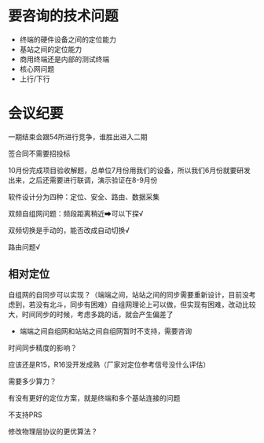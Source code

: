# 要咨询的技术问题

- 终端的硬件设备之间的定位能力
- 基站之间的定位能力
- 商用终端还是内部的测试终端
- 核心网问题
- 上行/下行

# 会议纪要

一期结束会跟54所进行竞争，谁胜出进入二期

签合同不需要招投标

10月份完成项目验收解题，总单位7月份用我们的设备，所以我们6月份就要研发出来，之后还需要进行联调，演示验证在8-9月份

软件设计分为四种：定位、安全、路由、数据采集

双频自组网问题：频段距离稍近➡可以下探√

双频切换是手动的，能否改成自动切换√

路由问题√

## 相对定位

自组网的自同步可以实现？（端端之间，站站之间的同步需要重新设计，目前没考虑到，若没有北斗，同步有困难）自组网理论上可以做，但实现有困难，改动比较大，时间同步的时候，考虑多跳的话，就会产生偏差了

- 端端之间自组网和站站之间自组网暂时不支持，需要咨询

时间同步精度的影响？

应该还是R15，R16没开发成熟（厂家对定位参考信号没什么评估）

需要多少算力？

有没有更好的定位方案，就是终端和多个基站连接的问题

不支持PRS

修改物理层协议的更优算法？
